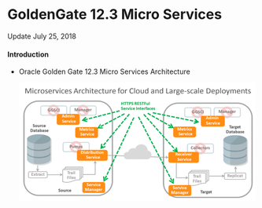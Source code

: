 # GoldenGate 12.3 Micro Services

Update July 25, 2018

#### Introduction

-   Oracle Golden Gate 12.3 Micro Services Architecture

	![](images/100/GG12.3MicroServicesArchitecture.png)


